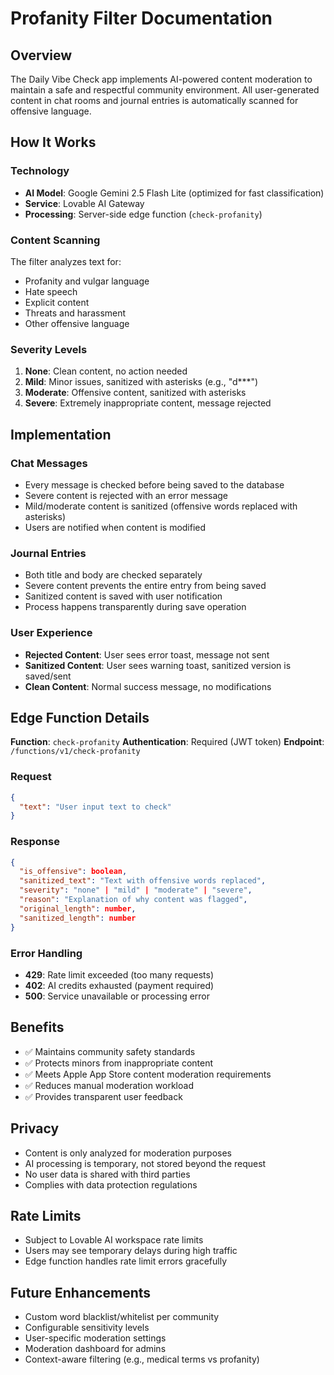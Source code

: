 # Profanity Filter Documentation

## Overview
The Daily Vibe Check app implements AI-powered content moderation to maintain a safe and respectful community environment. All user-generated content in chat rooms and journal entries is automatically scanned for offensive language.

## How It Works

### Technology
- **AI Model**: Google Gemini 2.5 Flash Lite (optimized for fast classification)
- **Service**: Lovable AI Gateway
- **Processing**: Server-side edge function (`check-profanity`)

### Content Scanning
The filter analyzes text for:
- Profanity and vulgar language
- Hate speech
- Explicit content
- Threats and harassment
- Other offensive language

### Severity Levels
1. **None**: Clean content, no action needed
2. **Mild**: Minor issues, sanitized with asterisks (e.g., "d***")
3. **Moderate**: Offensive content, sanitized with asterisks
4. **Severe**: Extremely inappropriate content, message rejected

## Implementation

### Chat Messages
- Every message is checked before being saved to the database
- Severe content is rejected with an error message
- Mild/moderate content is sanitized (offensive words replaced with asterisks)
- Users are notified when content is modified

### Journal Entries
- Both title and body are checked separately
- Severe content prevents the entire entry from being saved
- Sanitized content is saved with user notification
- Process happens transparently during save operation

### User Experience
- **Rejected Content**: User sees error toast, message not sent
- **Sanitized Content**: User sees warning toast, sanitized version is saved/sent
- **Clean Content**: Normal success message, no modifications

## Edge Function Details

**Function**: `check-profanity`
**Authentication**: Required (JWT token)
**Endpoint**: `/functions/v1/check-profanity`

### Request
```json
{
  "text": "User input text to check"
}
```

### Response
```json
{
  "is_offensive": boolean,
  "sanitized_text": "Text with offensive words replaced",
  "severity": "none" | "mild" | "moderate" | "severe",
  "reason": "Explanation of why content was flagged",
  "original_length": number,
  "sanitized_length": number
}
```

### Error Handling
- **429**: Rate limit exceeded (too many requests)
- **402**: AI credits exhausted (payment required)
- **500**: Service unavailable or processing error

## Benefits
- ✅ Maintains community safety standards
- ✅ Protects minors from inappropriate content
- ✅ Meets Apple App Store content moderation requirements
- ✅ Reduces manual moderation workload
- ✅ Provides transparent user feedback

## Privacy
- Content is only analyzed for moderation purposes
- AI processing is temporary, not stored beyond the request
- No user data is shared with third parties
- Complies with data protection regulations

## Rate Limits
- Subject to Lovable AI workspace rate limits
- Users may see temporary delays during high traffic
- Edge function handles rate limit errors gracefully

## Future Enhancements
- Custom word blacklist/whitelist per community
- Configurable sensitivity levels
- User-specific moderation settings
- Moderation dashboard for admins
- Context-aware filtering (e.g., medical terms vs profanity)
